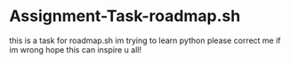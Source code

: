 # Assignment-Task-roadmap.sh

this is a task for roadmap.sh
im trying to learn python
please correct me if im wrong
hope this can inspire u all!
